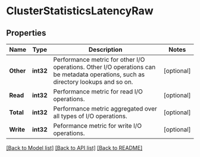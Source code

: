 # ClusterStatisticsLatencyRaw

## Properties

Name | Type | Description | Notes
------------ | ------------- | ------------- | -------------
**Other** | **int32** | Performance metric for other I/O operations. Other I/O operations can be metadata operations, such as directory lookups and so on. | [optional] 
**Read** | **int32** | Performance metric for read I/O operations. | [optional] 
**Total** | **int32** | Performance metric aggregated over all types of I/O operations. | [optional] 
**Write** | **int32** | Peformance metric for write I/O operations. | [optional] 

[[Back to Model list]](../README.md#documentation-for-models) [[Back to API list]](../README.md#documentation-for-api-endpoints) [[Back to README]](../README.md)


